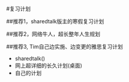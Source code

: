 #复习计划


##推荐1，sharedtalk版主的寒假复习计划







##推荐2，网络牛人，超长整年人生规划








##推荐3, Tim自己边实施、边变更的雅思复习计划
- sharedtalk()
- 网上超详细的长久计划(桌面)
- 自己的计划
